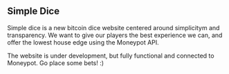 ## Simple Dice
Simple dice is a new bitcoin dice website centered around simplicitym and transparency. We want to give our players the best experience we can, and offer the lowest house edge using the Moneypot API.

The website is under development, but fully functional and connected to Moneypot. Go place some bets! :)
